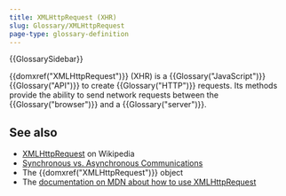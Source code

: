 ```yaml
---
title: XMLHttpRequest (XHR)
slug: Glossary/XMLHttpRequest
page-type: glossary-definition
---
```


{{GlossarySidebar}}

{{domxref("XMLHttpRequest")}} (XHR) is a {{Glossary("JavaScript")}} {{Glossary("API")}} to create {{Glossary("HTTP")}} requests. Its methods provide the ability to send network requests between the {{Glossary("browser")}} and a {{Glossary("server")}}.

## See also

- [XMLHttpRequest](https://en.wikipedia.org/wiki/XMLHttpRequest) on Wikipedia
- [Synchronous vs. Asynchronous Communications](https://peoplesofttutorial.com/difference-between-synchronous-and-asynchronous-messaging/)
- The {{domxref("XMLHttpRequest")}} object
- The [documentation on MDN about how to use XMLHttpRequest](/en-US/docs/Web/API/XMLHttpRequest_API/Using_XMLHttpRequest)
